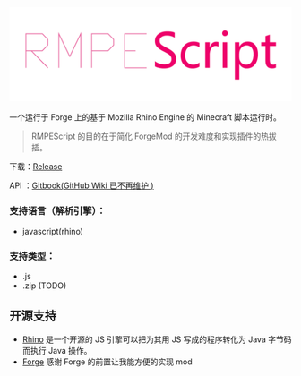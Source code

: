 ﻿﻿﻿﻿﻿
# ﻿﻿﻿﻿﻿<img src="https://raw.githubusercontent.com/npofsi/RMPEScript/master/docs/icon.png" alt="RMPEScript Face" align="center">

一个运行于 Forge 上的基于 Mozilla Rhino Engine 的 Minecraft 脚本运行时。

> RMPEScript 的目的在于简化 ForgeMod 的开发难度和实现插件的热拔插。

下载：[Release](https://github.com/npofsi/RMPEScript/releases)

API ：[Gitbook(GitHub Wiki 已不再维护 )](https://npofsi.gitbook.io/RMPEScript/)


### 支持语言（解析引擎）：

* javascript(rhino)

### 支持类型：

* .js
* .zip (TODO)

## 开源支持

* [Rhino](https://github.com/mozilla/rhino) 是一个开源的 JS 引擎可以把为其用 JS 写成的程序转化为 Java 字节码而执行 Java 操作。
* [Forge](https://github.com/MinecraftForge/MinecraftForge) 感谢 Forge 的前置让我能方便的实现 mod





































